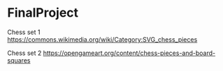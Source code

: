 # FinalProject

Chess set 1
https://commons.wikimedia.org/wiki/Category:SVG_chess_pieces

Chess set 2
https://opengameart.org/content/chess-pieces-and-board-squares

